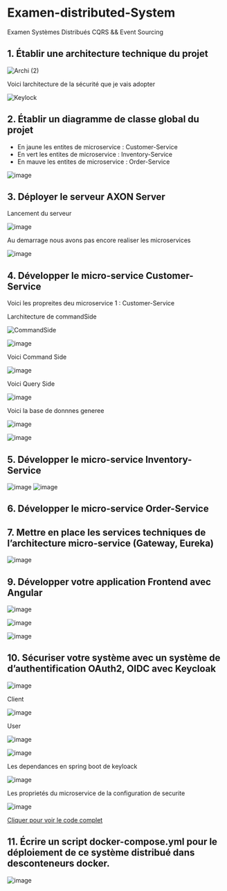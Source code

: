 # Examen-distributed-System
Examen Systèmes Distribués CQRS &amp;&amp; Event Sourcing


## 1. Établir une architecture technique du projet

![Archi (2)](https://user-images.githubusercontent.com/82539023/209521271-fc65714a-bef8-4408-a877-b2509056fa2a.png)

Voici larchitecture de la sécurité que je vais adopter 

![Keylock](https://user-images.githubusercontent.com/82539023/209521786-b60b0f6b-f9f2-48bc-aac8-b2aa3fb30da8.png)

## 2. Établir un diagramme de classe global du projet
  - En jaune les entites de microservice : Customer-Service
  - En vert les entites de microservice : Inventory-Service 
  - En mauve les entites de microservice : Order-Service

![image](https://user-images.githubusercontent.com/82539023/209524185-b6236f30-0178-44db-adcb-eae82899c57d.png)


## 3. Déployer le serveur AXON Server
Lancement du serveur 

![image](https://user-images.githubusercontent.com/82539023/209525393-d14a9b93-3878-45ac-a2b0-06df682ecd49.png)

Au demarrage nous avons pas encore realiser les microservices 

![image](https://user-images.githubusercontent.com/82539023/209525477-0661ebc1-42e4-4f8e-9bf4-cb058247a397.png)


## 4. Développer le micro-service Customer-Service

Voici les propreites deu microservice 1 :  Customer-Service

Larchitecture de commandSide

![CommandSide](https://user-images.githubusercontent.com/82539023/209531944-db7b02ab-fb7c-4fd5-8833-bb49096a3c6d.png)

![image](https://user-images.githubusercontent.com/82539023/209531499-39f380db-8024-43f9-8fa8-6d31f7170e2c.png)

Voici Command Side 

![image](https://user-images.githubusercontent.com/82539023/209531572-5873cb82-3d06-4ed3-bd6b-9594941819ac.png)

Voici Query Side 

![image](https://user-images.githubusercontent.com/82539023/209531623-589f84d9-c9ad-4a38-b2e9-d1d351c00e95.png)

Voici la base de donnnes generee 

![image](https://user-images.githubusercontent.com/82539023/209532513-65c3f7f0-6c73-41ed-9b2b-b7335419a883.png)

![image](https://user-images.githubusercontent.com/82539023/209536368-cfd94b5c-9603-4f37-8b97-d8e6774a2359.png)



## 5. Développer le micro-service Inventory-Service

![image](https://user-images.githubusercontent.com/82539023/209543968-58a26f9b-6841-43dd-ae59-3dd046da9597.png)
![image](https://user-images.githubusercontent.com/82539023/209547510-441ad98c-e8ad-4e21-846f-10fddc5b4159.png)


## 6. Développer le micro-service Order-Service

## 7. Mettre en place les services techniques de l’architecture micro-service (Gateway, Eureka)
![image](https://user-images.githubusercontent.com/82539023/209539131-e4b212a5-b5f4-4045-9e25-2f6bb2287771.png)



## 9. Développer votre application Frontend avec Angular 

![image](https://user-images.githubusercontent.com/82539023/209541196-647b32e7-97f0-4205-91f7-182d6cea8942.png)

![image](https://user-images.githubusercontent.com/82539023/209541229-bed259b5-cfd5-4c39-9f79-d260ddac0580.png)

![image](https://user-images.githubusercontent.com/82539023/209541258-9522207e-f3e4-4e85-b496-035d4f839e5e.png)



## 10. Sécuriser votre système avec un système de d’authentification OAuth2, OIDC avec Keycloak

![image](https://user-images.githubusercontent.com/82539023/209534193-1fb35c2b-ae90-4247-a22e-a1be63518090.png)

Client 

![image](https://user-images.githubusercontent.com/82539023/209534288-003494b3-794f-45e6-97b2-7db37cd3f3c8.png)

User 

![image](https://user-images.githubusercontent.com/82539023/209534364-17e34e04-113d-4800-9ed0-1283ebb90da6.png)

![image](https://user-images.githubusercontent.com/82539023/209534442-d364cc54-bc73-46cb-9c52-020ab6297675.png)


Les dependances en spring boot de keyloack 

![image](https://user-images.githubusercontent.com/82539023/209541446-b1f9677c-6e2d-4b76-a550-126cc4bef7fe.png)

Les proprietés du microservice de la configuration de securite 

![image](https://user-images.githubusercontent.com/82539023/209541537-ace945bb-23ed-46de-b5c5-693f67ee9822.png)

[Cliquer pour voir le code complet](https://github.com/hajar-zarguan/Examen-distributed-System/tree/main/Security-service)

## 11. Écrire un script docker-compose.yml pour le déploiement de ce système distribué dans desconteneurs docker.

![image](https://user-images.githubusercontent.com/82539023/209541286-0517a10d-627d-4001-8cf6-c37f19e47474.png)



